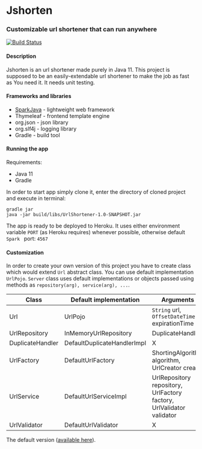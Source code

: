# Jshorten #

### Customizable url shortener that can run anywhere ###

[![Build Status](https://travis-ci.org/Burdzi0/Jshorten.svg?branch=master)](https://travis-ci.org/Burdzi0/Jshorten)

#### Description ###

Jshorten is an url shortener made purely in Java 11.  This project is supposed to be an easily-extendable url shortener to make the job as fast as You need it.
It needs unit testing.

#### Frameworks and libraries ####

* [SparkJava](http://sparkjava.com/)  - lightweight web framework
* Thymeleaf - frontend template engine
* org.json - json library
* org.slf4j - logging library
* Gradle - build tool

#### Running the app ####

Requirements:

* Java 11
* Gradle

In order to start app simply clone it, enter the directory of cloned project and execute in terminal:

```shell
gradle jar
java -jar build/libs/UrlShortener-1.0-SNAPSHOT.jar 
```

The app is ready to be deployed to Heroku. It uses either environment variable `PORT` (as Heroku requires)  whenever possible, otherwise default `Spark ` port: `4567`

#### Customization 

In order to create your own version of this project you have to create class which would extend `Url` abstract class. You can use default implementation `UrlPojo`.
`Server` class uses default implementations or objects passed using methods as `repository(arg), service(arg), ...`.

| Class | Default implementation  | Arguments |
|-------|-------------------------|-----------|
| Url | UrlPojo |`String` url, `OffsetDateTime` expirationTime | 
| UrlRepository<T>  | InMemoryUrlRepository<T> | DuplicateHandler<T> |
| DuplicateHandler<T> | DefaultDuplicateHandlerImpl<T> | X |
| UrlFactory<T> | DefaultUrlFactory<T> | ShortingAlgorithm<T> algorithm, UrlCreator<T> creator |
| UrlService<T> | DefaultUrlServiceImpl | UrlRepository<T> repository, UrlFactory<T> factory, UrlValidator validator |
| UrlValidator | DefaultUrlValidator | X |


The default version ([available here](https://jshorten.herokuapp.com/)).
